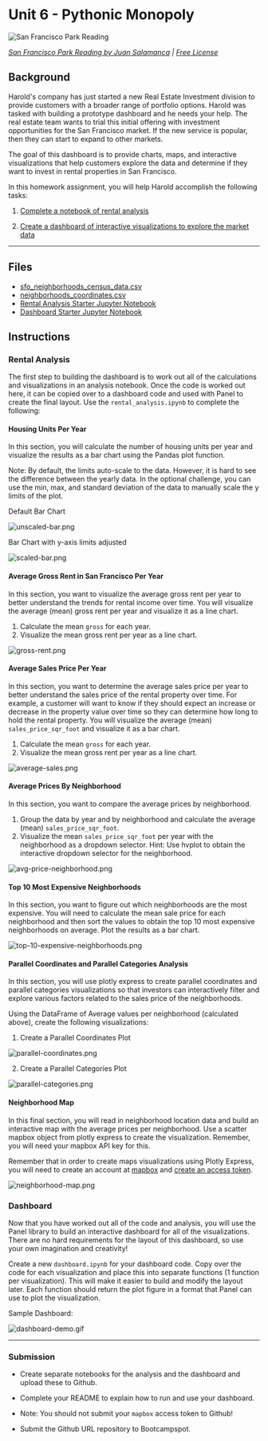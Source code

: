 # Unit 6 - Pythonic Monopoly

![San Francisco Park Reading](Images/san-francisco-park-reading.jpg)

*[San Francisco Park Reading by Juan Salamanca](https://www.pexels.com/photo/park-san-francisco-reading-61109/) | [Free License](https://www.pexels.com/photo-license/)*

## Background

Harold's company has just started a new Real Estate Investment division to provide customers with a broader range of portfolio options. Harold was tasked with building a prototype dashboard and he needs your help. The real estate team wants to trial this initial offering with investment opportunities for the San Francisco market. If the new service is popular, then they can start to expand to other markets.

The goal of this dashboard is to provide charts, maps, and interactive visualizations that help customers explore the data and determine if they want to invest in rental properties in San Francisco.

In this homework assignment, you will help Harold accomplish the following tasks:

1. [Complete a notebook of rental analysis](#Rental-Analysis)

2. [Create a dashboard of interactive visualizations to explore the market data](#Dashboard)

---

## Files

* [sfo_neighborhoods_census_data.csv](Starter_Code/Data/sfo_neighborhoods_census_data.csv)
* [neighborhoods_coordinates.csv](Starter_Code/Data/neighborhoods_coordinates.csv)
* [Rental Analysis Starter Jupyter Notebook](Starter_Code/rental_analysis.ipynb)
* [Dashboard Starter Jupyter Notebook](Starter_Code/dashboard.ipynb)

## Instructions

### Rental Analysis

The first step to building the dashboard is to work out all of the calculations and visualizations in an analysis notebook. Once the code is worked out here, it can be copied over to a dashboard code and used with Panel to create the final layout. Use the `rental_analysis.ipynb` to complete the following:

#### Housing Units Per Year

In this section, you will calculate the number of housing units per year and visualize the results as a bar chart using the Pandas plot function.

Note: By default, the limits auto-scale to the data. However, it is hard to see the difference between the yearly data. In the optional challenge, you can use the min, max, and standard deviation of the data to manually scale the y limits of the plot.

Default Bar Chart

  ![unscaled-bar.png](Images/unscaled-bar.png)

Bar Chart with y-axis limits adjusted

  ![scaled-bar.png](Images/scaled-bar.png)


#### Average Gross Rent in San Francisco Per Year

In this section, you want to visualize the average gross rent per year to better understand the trends for rental income over time. You will visualize the average (mean) gross rent per year and visualize it as a line chart.

1. Calculate the mean `gross` for each year.
2. Visualize the mean gross rent per year as a line chart.

  ![gross-rent.png](Images/gross-rent.png)

#### Average Sales Price Per Year

In this section, you want to determine the average sales price per year to better understand the sales price of the rental property over time. For example, a customer will want to know if they should expect an increase or decrease in the property value over time so they can determine how long to hold the rental property. You will visualize the average (mean) `sales_price_sqr_foot` and visualize it as a bar chart.

1. Calculate the mean `gross` for each year.
2. Visualize the mean gross rent per year as a line chart.

  ![average-sales.png](Images/average-sales.png)

#### Average Prices By Neighborhood

In this section, you want to compare the average prices by neighborhood.

1. Group the data by year and by neighborhood and calculate the average (mean) `sales_price_sqr_foot`.
2. Visualize the mean `sales_price_sqr_foot` per year with the neighborhood as a dropdown selector. Hint: Use hvplot to obtain the interactive dropdown selector for the neighborhood.

  ![avg-price-neighborhood.png](Images/avg-price-neighborhood.png)

#### Top 10 Most Expensive Neighborhoods

In this section, you want to figure out which neighborhoods are the most expensive. You will need to calculate the mean sale price for each neighborhood and then sort the values to obtain the top 10 most expensive neighborhoods on average. Plot the results as a bar chart.

  ![top-10-expensive-neighborhoods.png](Images/top-10-expensive-neighborhoods.png)

#### Parallel Coordinates and Parallel Categories Analysis

In this section, you will use plotly express to create parallel coordinates and parallel categories visualizations so that investors can interactively filter and explore various factors related to the sales price of the neighborhoods.

Using the DataFrame of Average values per neighborhood (calculated above), create the following visualizations:

1. Create a Parallel Coordinates Plot

  ![parallel-coordinates.png](Images/parallel-coordinates.png)

2. Create a Parallel Categories Plot

  ![parallel-categories.png](Images/parallel-categories.png)

#### Neighborhood Map

In this final section, you will read in neighborhood location data and build an interactive map with the average prices per neighborhood. Use a scatter mapbox object from plotly express to create the visualization. Remember, you will need your mapbox API key for this.

Remember that in order to create maps visualizations using Plotly Express, you will need to create an account at [mapbox](https://www.mapbox.com/) and [create an access token](https://docs.mapbox.com/help/how-mapbox-works/access-tokens/#creating-and-managing-access-tokens).

  ![neighborhood-map.png](Images/neighborhood-map.png)

### Dashboard

Now that you have worked out all of the code and analysis, you will use the Panel library to build an interactive dashboard for all of the visualizations. There are no hard requirements for the layout of this dashboard, so use your own imagination and creativity!

Create a new `dashboard.ipynb` for your dashboard code. Copy over the code for each visualization and place this into separate functions (1 function per visualization). This will make it easier to build and modify the layout later. Each function should return the plot figure in a format that Panel can use to plot the visualization.

Sample Dashboard:

  ![dashboard-demo.gif](Images/dashboard-demo.gif)

- - -

### Submission

* Create separate notebooks for the analysis and the dashboard and upload these to Github.

* Complete your README to explain how to run and use your dashboard.

* Note: You should not submit your `mapbox` access token to Github!

* Submit the Github URL repository to Bootcampspot.
